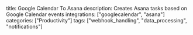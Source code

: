 title: Google Calendar To Asana
description: Creates Asana tasks based on Google Calendar events
integrations: ["googlecalendar", "asana"]
categories: ["Productivity"]
tags: ["webhook_handling", "data_processing", "notifications"]
